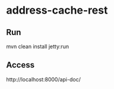 # address-cache-rest

## Run

mvn clean install jetty:run


## Access 

http://localhost:8000/api-doc/



